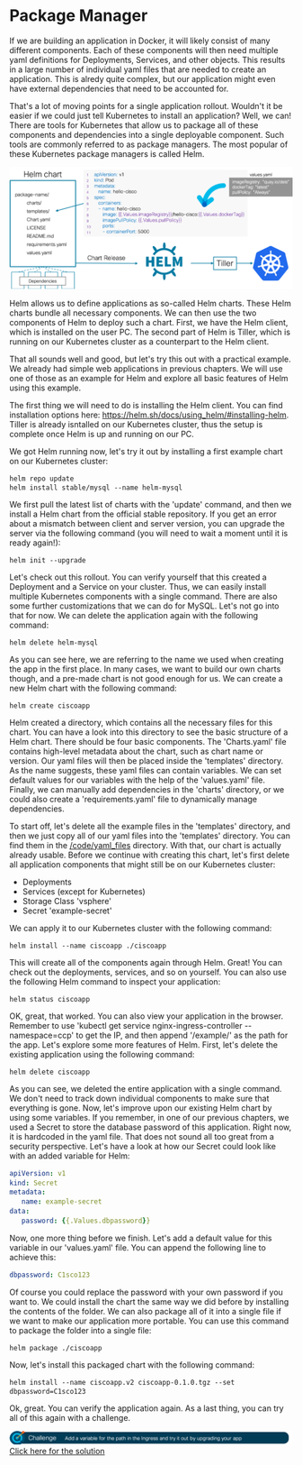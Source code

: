 # Package Manager

If we are building an application in Docker, it will likely consist of many different components. Each of these components will then need multiple yaml definitions for Deployments, Services, and other objects. This results in a large number of individual yaml files that are needed to create an application. This is alredy quite complex, but our application might even have external dependencies that need to be accounted for.

That's a lot of moving points for a single application rollout. Wouldn't it be easier if we could just tell Kubernetes to install an application? Well, we can! There are tools for Kubernetes that allow us to package all of these components and dependencies into a single deployable component. Such tools are commonly referred to as package managers. The most popular of these Kubernetes package managers is called Helm.

![Helm](img/helm.png?raw=true "Helm")

Helm allows us to define applications as so-called Helm charts. These Helm charts bundle all necessary components. We can then use the two components of Helm to deploy such a chart. First, we have the Helm client, which is installed on the user PC. The second part of Helm is Tiller, which is running on our Kubernetes cluster as a counterpart to the Helm client.

That all sounds well and good, but let's try this out with a practical example. We already had simple web applications in previous chapters. We will use one of those as an example for Helm and explore all basic features of Helm using this example.

The first thing we will need to do is installing the Helm client. You can find installation options here: https://helm.sh/docs/using_helm/#installing-helm. Tiller is already isntalled on our Kubernetes cluster, thus the setup is complete once Helm is up and running on our PC.

We got Helm running now, let's try it out by installing a first example chart on our Kubernetes cluster:

```
helm repo update
helm install stable/mysql --name helm-mysql
```

We first pull the latest list of charts with the 'update' command, and then we install a Helm chart from the official stable repository. If you get an error about a mismatch between client and server version, you can upgrade the server via the following command (you will need to wait a moment until it is ready again!):

```
helm init --upgrade
```

Let's check out this rollout. You can verify yourself that this created a Deployment and a Service on your cluster. Thus, we can easily install multiple Kubernetes components with a single command. There are also some further customizations that we can do for MySQL. Let's not go into that for now. We can delete the application again with the following command:

```
helm delete helm-mysql
```

As you can see here, we are referring to the name we used when creating the app in the first place. In many cases, we want to build our own charts though, and a pre-made chart is not good enough for us. We can create a new Helm chart with the following command:

```
helm create ciscoapp
```

Helm created a directory, which contains all the necessary files for this chart. You can have a look into this directory to see the basic structure of a Helm chart. There should be four basic components. The 'Charts.yaml' file contains high-level metadata about the chart, such as chart name or version. Our yaml files will then be placed inside the 'templates' directory. As the name suggests, these yaml files can contain variables. We can set default values for our variables with the help of the 'values.yaml' file. Finally, we can manually add dependencies in the 'charts' directory, or we could also create a 'requirements.yaml' file to dynamically manage dependencies.

To start off, let's delete all the example files in the 'templates' directory, and then we just copy all of our yaml files into the 'templates' directory. You can find them in the [/code/yaml_files](code/yaml_files "/code/yaml_files") directory. With that, our chart is actually already usable. Before we continue with creating this chart, let's first delete all application components that might still be on our Kubernetes cluster:
* Deployments
* Services (except for Kubernetes)
* Storage Class 'vsphere'
* Secret 'example-secret'

We can apply it to our Kubernetes cluster with the following command:

```
helm install --name ciscoapp ./ciscoapp
```

This will create all of the components again through Helm. Great! You can check out the deployments, services, and so on yourself. You can also use the following Helm command to inspect your application:

```
helm status ciscoapp
```

OK, great, that worked. You can also view your application in the browser. Remember to use 'kubectl get service nginx-ingress-controller --namespace=ccp' to get the IP, and then append '/example/' as the path for the app. Let's explore some more features of Helm. First, let's delete the existing application using the following command:

```
helm delete ciscoapp
```

As you can see, we deleted the entire application with a single command. We don't need to track down individual components to make sure that everything is gone. Now, let's improve upon our existing Helm chart by using some variables. If you remember, in one of our previous chapters, we used a Secret to store the database password of this application. Right now, it is hardcoded in the yaml file. That does not sound all too great from a security perspective. Let's have a look at how our Secret could look like with an added variable for Helm:

```yaml
apiVersion: v1
kind: Secret
metadata:
   name: example-secret
data:
   password: {{.Values.dbpassword}}
```

Now, one more thing before we finish. Let's add a default value for this variable in our 'values.yaml' file. You can append the following line to achieve this:

```yaml
dbpassword: C1sco123
```

Of course you could replace the password with your own password if you want to. We could install the chart the same way we did before by installing the contents of the folder. We can also package all of it into a single file if we want to make our application more portable. You can use this command to package the folder into a single file:

```
helm package ./ciscoapp
```

Now, let's install this packaged chart with the following command:

```
helm install --name ciscoapp.v2 ciscoapp-0.1.0.tgz --set dbpassword=C1sco123
```

Ok, great. You can verify the application again. As a last thing, you can try all of this again with a challenge.

![Challenge 1](img/challenge1.png?raw=true "Challenge 1")
[Click here for the solution](./solutions/challenge1 "Click here for the solution")
